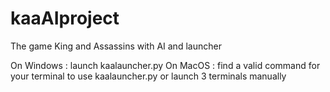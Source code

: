 # kaaAIproject
The game King and Assassins with AI and launcher

On Windows : launch kaalauncher.py
On MacOS : find a valid command for your terminal to use kaalauncher.py
		   or launch 3 terminals manually